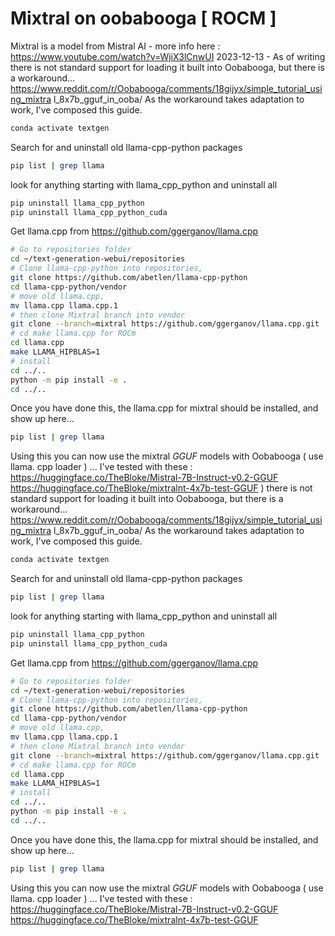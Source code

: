 # Mixtral on oobabooga [ ROCM ]
Mixtral is a model from Mistral AI - more info here : https://www.youtube.com/watch?v=WjiX3lCnwUI
2023-12-13 - As of writing there is not standard support for loading it built
 into Oobabooga, but there is a workaround...
https://www.reddit.com/r/Oobabooga/comments/18gijyx/simple_tutorial_using_mixtra
l_8x7b_gguf_in_ooba/
As the workaround takes adaptation to work, I've composed this guide.

```bash
conda activate textgen
```

Search for and uninstall old llama-cpp-python packages

```bash
pip list | grep llama
```

look for anything starting with llama_cpp_python and uninstall all

```bash
pip uninstall llama_cpp_python
pip uninstall llama_cpp_python_cuda
```

Get llama.cpp from
https://github.com/ggerganov/llama.cpp


```bash
# Go to repositories folder
cd ~/text-generation-webui/repositories
# Clone llama-cpp-python into repositories,
git clone https://github.com/abetlen/llama-cpp-python
cd llama-cpp-python/vendor
# move old llama.cpp,
mv llama.cpp llama.cpp.1
# then clone Mixtral branch into vendor
git clone --branch=mixtral https://github.com/ggerganov/llama.cpp.git
# cd make llama.cpp for ROCm
cd llama.cpp
make LLAMA_HIPBLAS=1
# install
cd ../..
python -m pip install -e .
cd ../..
```

Once you have done this, the llama.cpp for mixtral should be installed, and show
 up here...
```bash
pip list | grep llama
```

Using this you can now use the mixtral _GGUF_ models with Oobabooga ( use llama.
cpp loader ) ...
I've tested with these :
https://huggingface.co/TheBloke/Mistral-7B-Instruct-v0.2-GGUF
https://huggingface.co/TheBloke/mixtralnt-4x7b-test-GGUF
 ) there is not standard support for loading it built
 into Oobabooga, but there is a workaround...
https://www.reddit.com/r/Oobabooga/comments/18gijyx/simple_tutorial_using_mixtra
l_8x7b_gguf_in_ooba/
As the workaround takes adaptation to work, I've composed this guide.

```bash
conda activate textgen
```

Search for and uninstall old llama-cpp-python packages

```bash
pip list | grep llama
```

look for anything starting with llama_cpp_python and uninstall all

```bash
pip uninstall llama_cpp_python
pip uninstall llama_cpp_python_cuda
```

Get llama.cpp from
https://github.com/ggerganov/llama.cpp


```bash
# Go to repositories folder
cd ~/text-generation-webui/repositories
# Clone llama-cpp-python into repositories,
git clone https://github.com/abetlen/llama-cpp-python
cd llama-cpp-python/vendor
# move old llama.cpp,
mv llama.cpp llama.cpp.1
# then clone Mixtral branch into vendor
git clone --branch=mixtral https://github.com/ggerganov/llama.cpp.git
# cd make llama.cpp for ROCm
cd llama.cpp
make LLAMA_HIPBLAS=1
# install
cd ../..
python -m pip install -e .
cd ../..
```

Once you have done this, the llama.cpp for mixtral should be installed, and show
 up here...
```bash
pip list | grep llama
```

Using this you can now use the mixtral _GGUF_ models with Oobabooga ( use llama.
cpp loader ) ...
I've tested with these :
https://huggingface.co/TheBloke/Mistral-7B-Instruct-v0.2-GGUF
https://huggingface.co/TheBloke/mixtralnt-4x7b-test-GGUF
